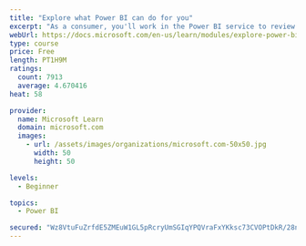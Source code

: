 ```yaml
---
title: "Explore what Power BI can do for you"
excerpt: "As a consumer, you'll work in the Power BI service to review and interact with content that has been shared with you. This module provides the foundational information that you need to work effectively in the Power BI service."
webUrl: https://docs.microsoft.com/en-us/learn/modules/explore-power-bi-service/
type: course
price: Free
length: PT1H9M
ratings:
  count: 7913
  average: 4.670416
heat: 58

provider:
  name: Microsoft Learn
  domain: microsoft.com
  images:
    - url: /assets/images/organizations/microsoft.com-50x50.jpg
      width: 50
      height: 50

levels:
  - Beginner

topics:
  - Power BI

secured: "Wz8VtuFuZrfdE5ZMEuW1GL5pRcryUmSGIqYPQVraFxYKksc73CVOPtDkR/28nhVP1awYsvHXlKnnRyhP7crhc4bDFkNujXMOFHJPgz3gXrYJbHBB6Nbj+GWC44cE/tmbihqEnJvrFmcPn47SblzWfPQ0FTNb8tFmnUy4R9rBaUp4AZEwCb0tqp8EUKsXVDaTO2cky5xEpP8ihXD0UzApAi4kb9CDUTgH6xwbMtkjFV2bMYROF3sydaPzmC/ICBWjcXGh2Vw3Z9cJrk2/KYT6E2LVdCWCrWMTMxh/IvHS/BitNix31Cl2N7OVy+Y/hXvJ5F3t6rbtunZWeq924cfGd6bnwjtWo7o4QYYCfigEdV/k2QRxzzpn32q9/3u5syy+TzxfYN7+hx7ki28n7dHyjyhmhsamblfENakWEweYhEI=;12wjCx7+c+wL7mBdk2a64A=="
---
```



